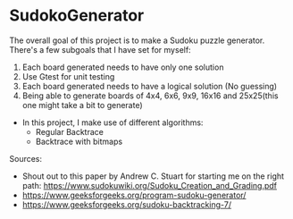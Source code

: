 # SudokoGenerator
The overall goal of this project is to make a Sudoku puzzle generator. There's a few subgoals that I have set for myself:
1. Each board generated needs to have only one solution
2. Use Gtest for unit testing
3. Each board generated needs to have a logical solution (No guessing)
4. Being able to generate boards of 4x4, 6x6, 9x9, 16x16 and 25x25(this one might take a bit to generate)

- In this project, I make use of different algorithms:
    - Regular Backtrace
    - Backtrace with bitmaps

Sources:
 - Shout out to this paper by Andrew C. Stuart for starting me on the right path: https://www.sudokuwiki.org/Sudoku_Creation_and_Grading.pdf 
 - https://www.geeksforgeeks.org/program-sudoku-generator/
 - https://www.geeksforgeeks.org/sudoku-backtracking-7/